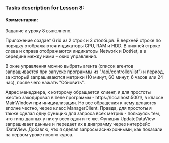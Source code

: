 ### Tasks description for Lesson 8:

#### Комментарии:

Задание к уроку 8 выполнено.

Приложение создает Grid из 2 строк и 3 столбцов. В верхней строке по порядку отображаются индикаторы CPU, RAM и HDD. В нижней строке слева и справа отображаются индикаторы Network и DotNet, а в середине между ними - окно управления.

В окне управления можно выбрать агента (список агентов запрашивается при запуске программы из "/api/controller/list") и период, за который запрашиваются метрики (10 минут, 60 минут, 6 часов или 24 час), после чего нажать "Обновить".

Адрес менеджера, к которому обращается клиент, я для простоты жестко закодировал в теле программы - https://localhost:5001/, в классе MainWindow при инициализации. Но все обращения к нему делаются вполне честно, через класс ManagerClient. Правда, для простоты я также сделал одну функцию для запроса всех метрик - пользуясь тем, что типы данных у них у всех одни и те же. Функция UpdateDataView запрашивает данные и передает их в диаграмму через интерфейс IDataView. Добавлю, что я сделал запросы асинхронными, как показали на первом уроке нового курса.